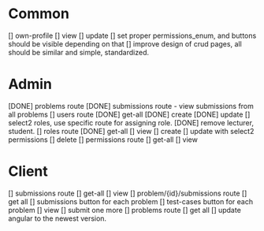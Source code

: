 # Common
[] own-profile
  [] view
  [] update
[] set proper permissions_enum, and buttons should be visible depending on that
[] improve design of crud pages, all should be similar and simple, standardized.
# Admin
[DONE] problems route
[DONE] submissions route - view submissions from all problems
[] users route
  [DONE] get-all
  [DONE] create
  [DONE] update
    [] select2 roles, use specific route for assigning role.
  [DONE] remove lecturer, student.
[] roles route
  [DONE] get-all
  [] view
  [] create
  [] update with select2 permissions
  [] delete
[] permissions route
  [] get-all
  [] view
# Client
[] submissions route
  [] get-all
  [] view
[] problem/{id}/submissions route
  [] get all
    [] submissions button for each problem
    [] test-cases button for each problem
  [] view
  [] submit one more
[] problems route
  [] get all
[] update angular to the newest version.
